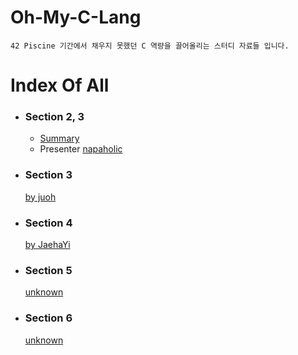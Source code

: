 # Oh-My-C-Lang
	42 Piscine 기간에서 채우지 못했던 C 역량을 끌어올리는 스터디 자료들 입니다.
# Index Of All

- ### Section 2, 3
	- [Summary](https://err0rcode7.github.io/42starter/2020/11/13/oh_my_c_lang_1.html)
	- Presenter [napaholic](https://github.com/napaholic)
- ### Section 3
	[by juoh](https://github.com/juoh0)
- ### Section 4
	[by JaehaYi](https://github.com/idjaeha)
- ### Section 5
	[unknown]()
- ### Section 6
	[unknown]()
